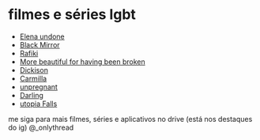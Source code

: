 # filmes e séries lgbt

- [Elena undone](https://drive.google.com/file/d/1VYiETe0uhdOxoV9Y0ogfbOhJqD39tc6S/view?usp=drivesdk)
- [Black Mirror](https://drive.google.com/file/d/1moPRicGn3HZeOG6pfbfebDfurLY3HFKd/view?usp=drivesdk)
- [Rafiki](https://drive.google.com/file/d/1vy5fSfzEbQY_Py7ygNMFgL5i43iGUU5w/view?usp=drivesdk)
- [More beautiful for having been broken](https://drive.google.com/file/d/1kFkvSJmIod3F8ZWaw5NQPu-9Yh66TuMa/view?usp=drivesdk)
- [Dickison](https://drive.google.com/folderview?id=10PcTA9R-822HHipBvMkZsMCRT35RWgBj)
- [Carmilla](https://drive.google.com/file/d/1Nxfxv457BSWOiaThczUUX_VIoamflMMM/view?usp=drivesdk)
- [unpregnant](https://drive.google.com/file/d/1APBKCv60jyLbONmOBa8W1ItcY11QIgQH/view?usp=drivesdk)
- [Darling](https://drive.google.com/file/d/1Z8pdOLY80TmdZ0jMicGXE4fu9SlW0m0G/view?usp=drivesdk)
- [utopia Falls](https://drive.google.com/folderview?id=1B256VTjib69RkCsu0luX3T-XokMrpNcF)


me siga para mais filmes, séries e aplicativos no drive (está nos destaques do ig)
@_onlythread
